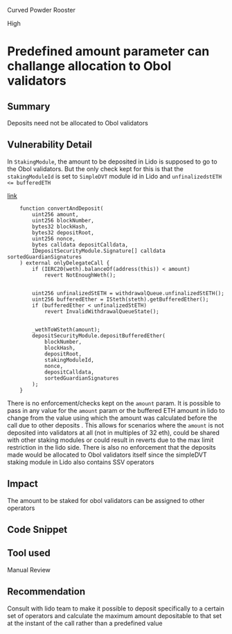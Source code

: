 Curved Powder Rooster

High

# Predefined amount parameter can challange allocation to Obol validators

## Summary
Deposits need not be allocated to Obol validators

## Vulnerability Detail
In `StakingModule`, the amount to be deposited in Lido is supposed to go to the Obol validators. But the only check kept for this is that the `stakingModuleId` is set to `SimpleDVT` module id in Lido and `unfinalizedstETH <= bufferedETH`

[link](https://github.com/sherlock-audit/2024-06-mellow/blob/26aa0445ec405a4ad637bddeeedec4efe1eba8d2/mellow-lrt/src/modules/obol/StakingModule.sol#L48-L75)
```solidity
    function convertAndDeposit(
        uint256 amount,
        uint256 blockNumber,
        bytes32 blockHash,
        bytes32 depositRoot,
        uint256 nonce,
        bytes calldata depositCalldata,
        IDepositSecurityModule.Signature[] calldata sortedGuardianSignatures
    ) external onlyDelegateCall {
        if (IERC20(weth).balanceOf(address(this)) < amount)
            revert NotEnoughWeth();


        uint256 unfinalizedStETH = withdrawalQueue.unfinalizedStETH();
        uint256 bufferedEther = ISteth(steth).getBufferedEther();
        if (bufferedEther < unfinalizedStETH)
            revert InvalidWithdrawalQueueState();


        _wethToWSteth(amount);
        depositSecurityModule.depositBufferedEther(
            blockNumber,
            blockHash,
            depositRoot,
            stakingModuleId,
            nonce,
            depositCalldata,
            sortedGuardianSignatures
        );
    }
```

There is no enforcement/checks kept on the `amount` param. It is possible to pass in any value for the `amount` param or the buffered ETH amount in lido to change from the value using which the amount was calculated before the call due to other deposits . This allows for scenarios where the `amount` is not deposited into validators at all (not in multiples of 32 eth), could be shared with other staking modules or could result in reverts due to the max limit restriction in the lido side. There is also no enforcement that the deposits made would be allocated to Obol validators itself since the simpleDVT staking module in Lido also contains SSV operators

## Impact
The amount to be staked for obol validators can be assigned to other operators

## Code Snippet

## Tool used
Manual Review

## Recommendation
Consult with lido team to make it possible to deposit specifically to a certain set of operators and calculate the maximum amount depositable to that set at the instant of the call rather than a predefined value